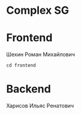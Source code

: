 # Complex SG


# Frontend
Шехин Роман Михайлович
```
cd frontend
```

# Backend
Харисов Ильяс Ренатович
